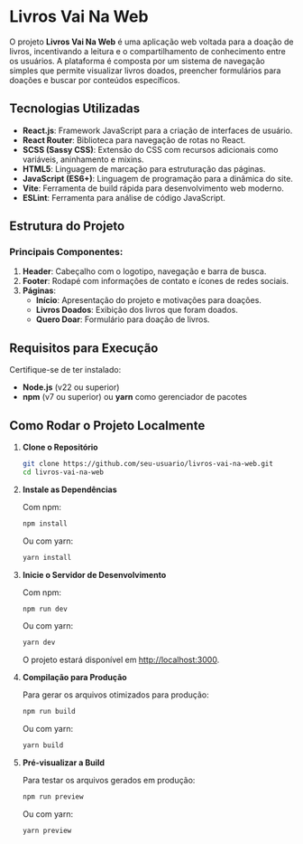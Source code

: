 # Livros Vai Na Web

O projeto **Livros Vai Na Web** é uma aplicação web voltada para a doação de livros, incentivando a leitura e o compartilhamento de conhecimento entre os usuários. A plataforma é composta por um sistema de navegação simples que permite visualizar livros doados, preencher formulários para doações e buscar por conteúdos específicos.

## Tecnologias Utilizadas

- **React.js**: Framework JavaScript para a criação de interfaces de usuário.
- **React Router**: Biblioteca para navegação de rotas no React.
- **SCSS (Sassy CSS)**: Extensão do CSS com recursos adicionais como variáveis, aninhamento e mixins.
- **HTML5**: Linguagem de marcação para estruturação das páginas.
- **JavaScript (ES6+)**: Linguagem de programação para a dinâmica do site.
- **Vite**: Ferramenta de build rápida para desenvolvimento web moderno.
- **ESLint**: Ferramenta para análise de código JavaScript.

## Estrutura do Projeto

### Principais Componentes:

1. **Header**: Cabeçalho com o logotipo, navegação e barra de busca.
2. **Footer**: Rodapé com informações de contato e ícones de redes sociais.
3. **Páginas**:
   - **Início**: Apresentação do projeto e motivações para doações.
   - **Livros Doados**: Exibição dos livros que foram doados.
   - **Quero Doar**: Formulário para doação de livros.

## Requisitos para Execução

Certifique-se de ter instalado:

- **Node.js** (v22 ou superior)
- **npm** (v7 ou superior) ou **yarn** como gerenciador de pacotes

## Como Rodar o Projeto Localmente

1. **Clone o Repositório**

   ```bash
   git clone https://github.com/seu-usuario/livros-vai-na-web.git
   cd livros-vai-na-web
   ```

2. **Instale as Dependências**

   Com npm:
   ```bash
   npm install
   ```
   
   Ou com yarn:
   ```bash
   yarn install
   ```

3. **Inicie o Servidor de Desenvolvimento**

   Com npm:
   ```bash
   npm run dev
   ```
   
   Ou com yarn:
   ```bash
   yarn dev
   ```

   O projeto estará disponível em [http://localhost:3000](http://localhost:3000).

4. **Compilação para Produção**

   Para gerar os arquivos otimizados para produção:
   ```bash
   npm run build
   ```
   
   Ou com yarn:
   ```bash
   yarn build
   ```

5. **Pré-visualizar a Build**

   Para testar os arquivos gerados em produção:
   ```bash
   npm run preview
   ```
   
   Ou com yarn:
   ```bash
   yarn preview
   ```
